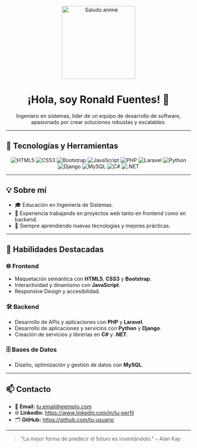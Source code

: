 <p align="center">
  <img src="https://media.giphy.com/media/y1ZBcOGOOtlpC/giphy.gif" alt="Saludo animé" width="200"/>
</p>

<h1 align="center">¡Hola, soy Ronald Fuentes! 👋</h1>
<p align="center">Ingeniero en sistemas, lider de un equipo de desarrollo de software, apasionado por crear soluciones robustas y escalables.</p>

---

## 🚀 Tecnologías y Herramientas
<p align="center">
  <img src="https://img.shields.io/badge/HTML5-%23E34F26?logo=html5&logoColor=white" alt="HTML5" />
  <img src="https://img.shields.io/badge/CSS3-%231572B6?logo=css3&logoColor=white" alt="CSS3" />
  <img src="https://img.shields.io/badge/Bootstrap-%23563D7C?logo=bootstrap&logoColor=white" alt="Bootstrap" />
  <img src="https://img.shields.io/badge/JavaScript-%23F7DF1E?logo=javascript&logoColor=black" alt="JavaScript" />
  <img src="https://img.shields.io/badge/PHP-%23777BB4?logo=php&logoColor=white" alt="PHP" />
  <img src="https://img.shields.io/badge/Laravel-%23FF2D20?logo=laravel&logoColor=white" alt="Laravel" />
  <img src="https://img.shields.io/badge/Python-%2314354C?logo=python&logoColor=white" alt="Python" />
  <img src="https://img.shields.io/badge/Django-%23092E20?logo=django&logoColor=white" alt="Django" />
  <img src="https://img.shields.io/badge/MySQL-%234479A1?logo=mysql&logoColor=white" alt="MySQL" />
  <img src="https://img.shields.io/badge/C%23-%23239120?logo=c-sharp&logoColor=white" alt="C#" />
  <img src="https://img.shields.io/badge/.NET-%230078D7?logo=.net&logoColor=white" alt=".NET" />
</p>

---

## 💡 Sobre mí
- 🎓 Educación en Ingeniería de Sistemas.
- 💼 Experiencia trabajando en proyectos web tanto en frontend como en backend.
- 🚧 Siempre aprendiendo nuevas tecnologías y mejores prácticas.

---

## 🔧 Habilidades Destacadas

### 🌐 Frontend
- Maquetación semántica con **HTML5**, **CSS3** y **Bootstrap**.
- Interactividad y dinamismo con **JavaScript**.
- Responsive Design y accesibilidad.

### 🛠️ Backend
- Desarrollo de APIs y aplicaciones con **PHP** y **Laravel**.
- Desarrollo de aplicaciones y servicios con **Python** y **Django**.
- Creación de servicios y librerías en **C#** y **.NET**.

### 🗄️ Bases de Datos
- Diseño, optimización y gestión de datos con **MySQL**.

---

## 📫 Contacto
- 📧 **Email:** tu.email@ejemplo.com
- 🌐 **LinkedIn:** https://www.linkedin.com/in/tu-perfil
- 🗂️ **GitHub:** https://github.com/tu-usuario

---

> "La mejor forma de predecir el futuro es inventándolo." – Alan Kay
